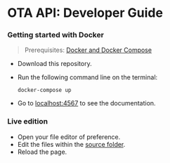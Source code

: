 # OTA API: Developer Guide

### Getting started with Docker

> Prerequisites: [Docker and Docker Compose](https://docs.docker.com/engine/installation/)

- Download this repository.
- Run the following command line on the terminal:

      docker-compose up

- Go to [localhost:4567](http://localhost:4567) to see the documentation.

### Live edition

- Open your file editor of preference.
- Edit the files within the [source folder](./source).
- Reload the page.
